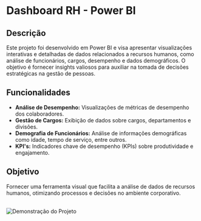 # Dashboard RH - Power BI

## Descrição
Este projeto foi desenvolvido em Power BI e visa apresentar visualizações interativas e detalhadas de dados relacionados a recursos humanos, como análise de funcionários, cargos, desempenho e dados demográficos. O objetivo é fornecer insights valiosos para auxiliar na tomada de decisões estratégicas na gestão de pessoas.
<br>
## Funcionalidades
- **Análise de Desempenho:** Visualizações de métricas de desempenho dos colaboradores.
- **Gestão de Cargos:** Exibição de dados sobre cargos, departamentos e divisões.
- **Demografia de Funcionários:** Análise de informações demográficas como idade, tempo de serviço, entre outros.
- **KPI's:** Indicadores chave de desempenho (KPIs) sobre produtividade e engajamento.

## Objetivo
Fornecer uma ferramenta visual que facilita a análise de dados de recursos humanos, otimizando processos e decisões no ambiente corporativo.
<br><br>

![Demonstração do Projeto](2%C2%AA%20Dashboard%20-%20RH/gif/Projeto%20POWER%20BI%20%20Dashboard%20RH.gif)
